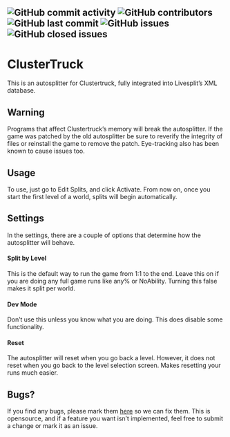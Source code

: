 ![GitHub commit activity](https://img.shields.io/github/commit-activity/m/happyrobot33/Autosplitters?style=for-the-badge)
![GitHub contributors](https://img.shields.io/github/contributors/Happyrobot33/Autosplitters?style=for-the-badge)
![GitHub last commit](https://img.shields.io/github/last-commit/Happyrobot33/Autosplitters?style=for-the-badge)
![GitHub issues](https://img.shields.io/github/issues-raw/Happyrobot33/Autosplitters?style=for-the-badge)
![GitHub closed issues](https://img.shields.io/github/issues-closed-raw/Happyrobot33/Autosplitters?style=for-the-badge)
---
# ClusterTruck
This is an autosplitter for Clustertruck, fully integrated into Livesplit’s XML database.
## Warning
Programs that affect Clustertruck’s memory will break the autosplitter. If the game was patched by the old autosplitter be sure to reverify the integrity of files or reinstall the game to remove the patch. Eye-tracking also has been known to cause issues too.
## Usage
To use, just go to Edit Splits, and click Activate. From now on, once you start the first level of a world, splits will begin automatically. 
## Settings
In the settings, there are a couple of options that determine how the autosplitter will behave.
#### Split by Level
This is the default way to run the game from 1:1 to the end. Leave this on if you are doing any full game runs like any% or NoAbility.
Turning this false makes it split per world.
#### Dev Mode
Don’t use this unless you know what you are doing. This does disable some functionality.
#### Reset
The autosplitter will reset when you go back a level. However, it does not reset when you go back to the level selection screen. Makes resetting your runs much easier.
## Bugs?
If you find any bugs, please mark them [here](https://github.com/Happyrobot33/Autosplitters/issues/new/choose) so we can fix them. This is opensource, and if a feature you want isn’t implemented, feel free to submit a change or mark it as an issue.

